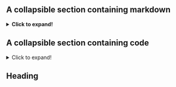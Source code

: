 ## A collapsible section containing markdown
<details>
<summary><strong>Click to expand!</strong></summary>

## Heading
1. A numbered
2. list
   * With some
   * Sub bullets
</details>

## A collapsible section containing code

<details>
<summary>Click to expand!</summary>

```javascript
  function whatIsLove() {
    console.log('Baby Don't hurt me. Don't hurt me');
    return 'No more';
  }
```

</details>

## Heading
